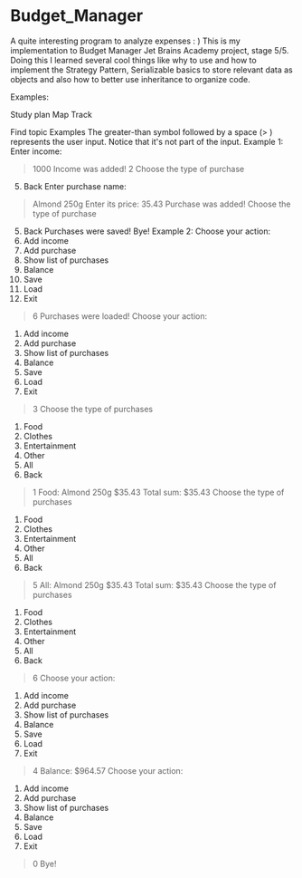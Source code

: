 # Budget_Manager
A quite interesting program to analyze  expenses : )
This is my implementation to Budget Manager Jet Brains Academy project, stage 5/5. Doing this I learned several cool things like why to use and how to implement the 
Strategy Pattern, Serializable basics to store relevant data as objects and also how to better use inheritance to organize code.

Examples:


 Study plan
 Map
 Track 


Find topic
Examples
The greater-than symbol followed by a space (> ) represents the user input. Notice that it's not part of the input.
Example 1:
Enter income:
> 1000
Income was added!
> 2
Choose the type of purchase
5) Back
Enter purchase name:
> Almond 250g
Enter its price:
> 35.43
Purchase was added!
Choose the type of purchase
5) Back
Purchases were saved!
Bye!
Example 2:
Choose your action:
1) Add income
2) Add purchase
3) Show list of purchases
4) Balance
5) Save
6) Load
0) Exit
> 6
Purchases were loaded!
Choose your action:
1) Add income
2) Add purchase
3) Show list of purchases
4) Balance
5) Save
6) Load
0) Exit
> 3
Choose the type of purchases
1) Food
2) Clothes
3) Entertainment
4) Other
5) All
6) Back
> 1
Food:
Almond 250g $35.43
Total sum: $35.43
Choose the type of purchases
1) Food
2) Clothes
3) Entertainment
4) Other
5) All
6) Back
> 5
All:
Almond 250g $35.43
Total sum: $35.43
Choose the type of purchases
1) Food
2) Clothes
3) Entertainment
4) Other
5) All
6) Back
> 6
Choose your action:
1) Add income
2) Add purchase
3) Show list of purchases
4) Balance
5) Save
6) Load
0) Exit
> 4
Balance: $964.57
Choose your action:
1) Add income
2) Add purchase
3) Show list of purchases
4) Balance
5) Save
6) Load
0) Exit
> 0
Bye!

